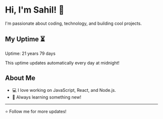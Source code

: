 # Hi, I'm Sahil! 👋

I'm passionate about coding, technology, and building cool projects.

## My Uptime ⏳
Uptime: 21 years 79 days

This uptime updates automatically every day at midnight!

## About Me
- 💻 I love working on JavaScript, React, and Node.js.
- 🎯 Always learning something new!

---

⭐️ Follow me for more updates!
